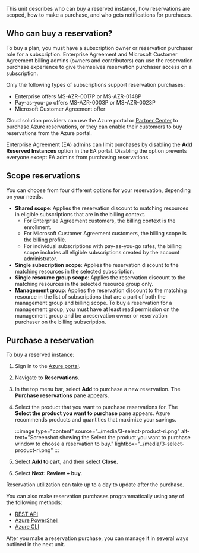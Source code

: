 This unit describes who can buy a reserved instance, how reservations are scoped, how to make a purchase, and who gets notifications for purchases.

## Who can buy a reservation?

To buy a plan, you must have a subscription owner or reservation purchaser role for a subscription. Enterprise Agreement and Microsoft Customer Agreement billing admins (owners and contributors) can use the reservation purchase experience to give themselves reservation purchaser access on a subscription.

Only the following types of subscriptions support reservation purchases:

- Enterprise offers MS-AZR-0017P or MS-AZR-0148P
- Pay-as-you-go offers MS-AZR-0003P or MS-AZR-0023P
- Microsoft Customer Agreement offer

Cloud solution providers can use the Azure portal or [Partner Center](/partner-center/azure-reservations) to purchase Azure reservations, or they can enable their customers to buy reservations from the Azure portal.

Enterprise Agreement (EA) admins can limit purchases by disabling the **Add Reserved Instances** option in the EA portal. Disabling the option prevents everyone except EA admins from purchasing reservations.

## Scope reservations

You can choose from four different options for your reservation, depending on your needs.

- **Shared scope**: Applies the reservation discount to matching resources in eligible subscriptions that are in the billing context.
  - For Enterprise Agreement customers, the billing context is the enrollment.
  - For Microsoft Customer Agreement customers, the billing scope is the billing profile.
  - For individual subscriptions with pay-as-you-go rates, the billing scope includes all eligible subscriptions created by the account administrator.
- **Single subscription scope**: Applies the reservation discount to the matching resources in the selected subscription.
- **Single resource group scope**: Applies the reservation discount to the matching resources in the selected resource group only.
- **Management group**: Applies the reservation discount to the matching resource in the list of subscriptions that are a part of both the management group and billing scope. To buy a reservation for a management group, you must have at least read permission on the management group and be a reservation owner or reservation purchaser on the billing subscription.

## Purchase a reservation

To buy a reserved instance:

1. Sign in to the [Azure portal](https://portal.azure.com/).

1. Navigate to **Reservations**.

1. In the top menu bar, select **Add** to purchase a new reservation. The **Purchase reservations** pane appears.

1. Select the product that you want to purchase reservations for. The **Select the product you want to purchase** pane appears. Azure recommends products and quantities that maximize your savings.

    :::image type="content" source="../media/3-select-product-ri.png" alt-text="Screenshot showing the Select the product you want to purchase window to choose a reservation to buy." lightbox="../media/3-select-product-ri.png" :::

1. Select **Add to cart**, and then select **Close**.

1. Select **Next: Review + buy**.

Reservation utilization can take up to a day to update after the purchase.

You can also make reservation purchases programmatically using any of the following methods:

- [REST API](/rest/api/reserved-vm-instances/reservationorder)
- [Azure PowerShell](/powershell/module/az.reservations)
- [Azure CLI](/cli/azure/reservations/reservation-order)

After you make a reservation purchase, you can manage it in several ways outlined in the next unit.